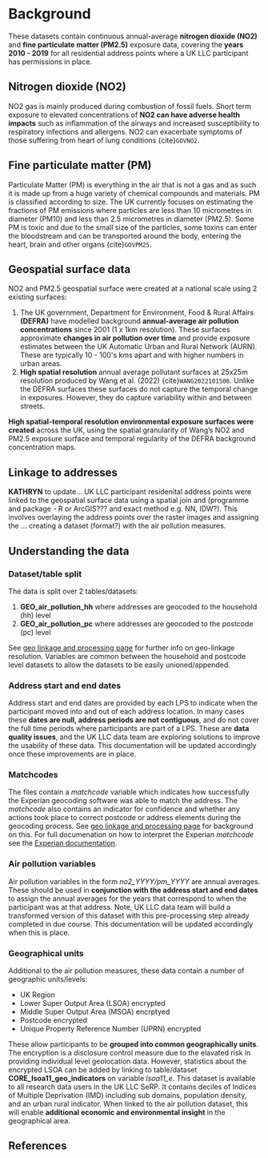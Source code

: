 # Background
These datasets contain continuous annual-average **nitrogen dioxide (NO2)** and **fine particulate matter (PM2.5)** exposure data, covering the **years 2010 - 2019** for all residential address points where a UK LLC participant has permissions in place.

## Nitrogen dioxide (NO2)
NO2 gas is mainly produced during combustion of fossil fuels. Short term exposure to elevated concentrations of **NO2 can have adverse health impacts** such as inflammation of the airways and increased susceptibility to respiratory infections and allergens. NO2 can exacerbate symptoms of those suffering from heart of lung conditions {cite}`GOVNO2`.

## Fine particulate matter (PM)
Particulate Matter (PM) is everything in the air that is not a gas and as such it is made up from a huge variety of chemical compounds and materials. PM is classified according to size. The UK currently focuses on estimating the fractions of PM emissions where particles are less than 10 micrometres in diameter (PM10) and less than 2.5 micrometres in diameter (PM2.5). Some PM is toxic and due to the small size of the particles, some toxins can enter the bloodstream and can be transported around the body, entering the heart, brain and other organs {cite}`GOVPM25`.

## Geospatial surface data 
NO2 and PM2.5 geospatial surface were created at a national scale using 2 existing surfaces:

1) The UK government, Department for Environment, Food & Rural Affairs **(DEFRA)** have modelled background **annual-average air pollution concentrations** since 2001 (1 x 1km resolution). These surfaces approximate **changes in air pollution over time** and provide exposure estimates between the UK Automatic Urban and Rural Network (AURN). These are typically 10 - 100's kms apart and with higher numbers in urban areas. 
2) **High spatial resolution** annual average pollutant surfaces at 25x25m resolution produced by Wang et al. (2022) {cite}`WANG2022101506`. Unlike the DEFRA surfaces these surfaces do not capture the temporal change in exposures. However, they do capture variability within and between streets. 

**High spatial-temporal resolution environmental exposure surfaces were created** across the UK, using the spatial granularity of Wang’s NO2 and PM2.5 exposure surface and temporal regularity of the DEFRA background concentration maps. 

## Linkage to addresses
**KATHRYN** to update... UK LLC participant residenital address points were linked to the geospatial surface data using a spatial join and (programme and package - R or ArcGIS??? and exact method e.g. NN, IDW?). This involves overlaying the address points over the raster images and assigning the ... creating a dataset (format?) with the air pollution measures. 

## Understanding the data
### Dataset/table split
The data is split over 2 tables/datasets:
1) **GEO_air_pollution_hh** where addresses are geocoded to the household (hh) level
2) **GEO_air_pollution_pc** where addresses are geocoded to the postcode (pc) level

See [geo linkage and processing page](../linkage_and_processing.md) for further info on geo-linkage resolution. Variables are common between the household and postcode level datasets to allow the datasets to be easily unioned/appended. 

### Address start and end dates
Address start and end dates are provided by each LPS to indicate when the participant moved into and out of each address location. In many cases these **dates are null, address periods are not contiguous**, and do not cover the full time periods where participants are part of a LPS. These are **data quality issues**, and the UK LLC data team are exploring solutions to improve the usability of these data. This documentation will be updated accordingly once these improvements are in place.  

### Matchcodes
The files contain a *matchcode* variable which indicates how successfully the Experian geocoding software was able to match the address. The *matchcode* also contains an indicator for confidence and whether any actions took place to correct postcode or address elements during the geocoding process. See [geo linkage and processing page](../linkage_and_processing.md) for background on this. For full documenation on how to interpret the Experian *matchcode* see the [Experian documentation](https://docs.experianaperture.io/address-validation/batch-api/api-process/address-match-codes/#k-s~match-success). 

### Air pollution variables
Air pollution variables in the form *no2_YYYY/pm_YYYY* are annual averages. These should be used in **conjunction with the address start and end dates** to assign the annual averages for the years that correspond to when the participant was at that address. Note, UK LLC data team will build a transformed version of this dataset with this pre-processing step already completed in due course. This documentation will be updated accordingly when this is place.

### Geographical units
Additional to the air pollution measures, these data contain a number of geographic units/levels:
* UK Region
* Lower Super Output Area (LSOA) encrypted
* Middle Super Output Area (MSOA) encrptyed 
* Postcode encrypted
* Unique Property Reference Number (UPRN) encrypted

These allow participants to be **grouped into common geographically units**. The encryption is a disclosure control measure due to the elavated risk in providing individual level geolocation data. However, statistics about the encrypted LSOA can be added by linking to table/dataset **CORE_lsoa11_geo_indicators** on variable *lsoa11_e*. This dataset is available to all research data users in the UK LLC SeRP. It contains deciles of Indices of Multiple Deprivation (IMD) including sub domains, population density, and an urban rural indicator. When linked to the air pollution dataset, this will enable **additional economic and environmental insight** in the geographical area.

## References
```{bibliography}
```









